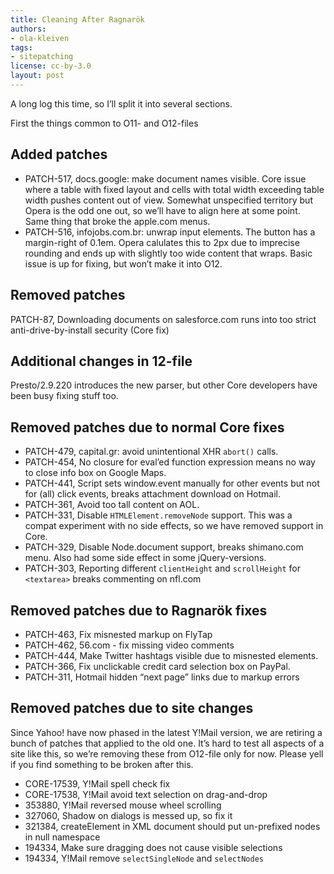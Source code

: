 ```yaml
---
title: Cleaning After Ragnarök
authors:
- ola-kleiven
tags:
- sitepatching
license: cc-by-3.0
layout: post
---
```


A long log this time, so I’ll split it into several sections.

First the things common to O11- and O12-files

## Added patches

- PATCH-517, docs.google: make document names visible. Core issue where a table with fixed layout and cells with total width exceeding table width pushes content out of view. Somewhat unspecified territory but Opera is the odd one out, so we’ll have to align here at some point. Same thing that broke the apple.com menus.
- PATCH-516, infojobs.com.br: unwrap input elements. The button has a margin-right of 0.1em. Opera calulates this to 2px due to imprecise rounding and ends up with slightly too wide content that wraps. Basic issue is up for fixing, but won’t make it into O12.

## Removed patches

PATCH-87, Downloading documents on salesforce.com runs into too strict anti-drive-by-install security (Core fix)

## Additional changes in 12-file

Presto/2.9.220 introduces the new parser, but other Core developers have been busy fixing stuff too.

## Removed patches due to normal Core fixes

- PATCH-479, capital.gr: avoid unintentional XHR `abort()` calls.
- PATCH-454, No closure for eval’ed function expression means no way to close info box on Google Maps.
- PATCH-441, Script sets window.event manually for other events but not for (all) click events, breaks attachment download on Hotmail.
- PATCH-361, Avoid too tall content on AOL.
- PATCH-331, Disable `HTMLElement.removeNode` support. This was a compat experiment with no side effects, so we have removed support in Core.
- PATCH-329, Disable Node.document support, breaks shimano.com menu. Also had some side effect in some jQuery-versions.
- PATCH-303, Reporting different `clientHeight` and `scrollHeight` for `<textarea>` breaks commenting on nfl.com

## Removed patches due to Ragnarök fixes

- PATCH-463, Fix misnested markup on FlyTap
- PATCH-462, 56.com - fix missing video comments
- PATCH-444, Make Twitter hashtags visible due to misnested elements.
- PATCH-366, Fix unclickable credit card selection box on PayPal.
- PATCH-311, Hotmail hidden “next page” links due to markup errors

## Removed patches due to site changes

Since Yahoo! have now phased in the latest Y!Mail version, we are retiring a bunch of patches that applied to the old one. It’s hard to test all aspects of a site like this, so we’re removing these from O12-file only for now. Please yell if you find something to be broken after this.

- CORE-17539, Y!Mail spell check fix
- CORE-17538, Y!Mail avoid text selection on drag-and-drop
- 353880, Y!Mail reversed mouse wheel scrolling
- 327060, Shadow on dialogs is messed up, so fix it
- 321384, createElement in XML document should put un-prefixed nodes in null namespace
- 194334, Make sure dragging does not cause visible selections
- 194334, Y!Mail remove `selectSingleNode` and `selectNodes`
